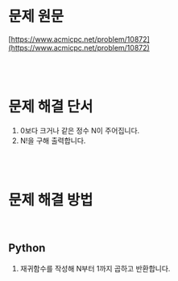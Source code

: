# 문제 원문

[https://www.acmicpc.net/problem/10872](https://www.acmicpc.net/problem/10872)

<br><br>

# 문제 해결 단서

1. 0보다 크거나 같은 정수 N이 주어집니다.
2. N!을 구해 출력합니다.

<br><br>

# 문제 해결 방법

<br>

## Python

1. 재귀함수를 작성해 N부터 1까지 곱하고 반환합니다.

